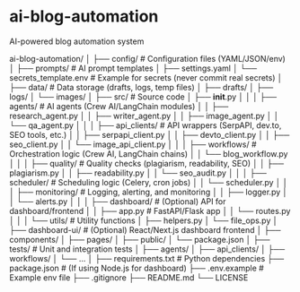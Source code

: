 # ai-blog-automation
AI-powered blog automation system

ai-blog-automation/
│
├── config/                    # Configuration files (YAML/JSON/env)
│   ├── prompts/               # AI prompt templates
│   ├── settings.yaml
│   └── secrets_template.env   # Example for secrets (never commit real secrets)
│
├── data/                      # Data storage (drafts, logs, temp files)
│   ├── drafts/
│   ├── logs/
│   └── images/
│
├── src/                       # Source code
│   ├── __init__.py
│   │
│   ├── agents/                # AI agents (Crew AI/LangChain modules)
│   │   ├── research_agent.py
│   │   ├── writer_agent.py
│   │   ├── image_agent.py
│   │   └── qa_agent.py
│   │
│   ├── api_clients/           # API wrappers (SerpAPI, dev.to, SEO tools, etc.)
│   │   ├── serpapi_client.py
│   │   ├── devto_client.py
│   │   ├── seo_client.py
│   │   └── image_api_client.py
│   │
│   ├── workflows/             # Orchestration logic (Crew AI, LangChain chains)
│   │   └── blog_workflow.py
│   │
│   ├── quality/               # Quality checks (plagiarism, readability, SEO)
│   │   ├── plagiarism.py
│   │   ├── readability.py
│   │   └── seo_audit.py
│   │
│   ├── scheduler/             # Scheduling logic (Celery, cron jobs)
│   │   └── scheduler.py
│   │
│   ├── monitoring/            # Logging, alerting, and monitoring
│   │   ├── logger.py
│   │   └── alerts.py
│   │
│   ├── dashboard/             # (Optional) API for dashboard/frontend
│   │   ├── app.py             # FastAPI/Flask app
│   │   └── routes.py
│   │
│   └── utils/                 # Utility functions
│       ├── helpers.py
│       └── file_ops.py
│
├── dashboard-ui/              # (Optional) React/Next.js dashboard frontend
│   ├── components/
│   ├── pages/
│   ├── public/
│   └── package.json
│
├── tests/                     # Unit and integration tests
│   ├── agents/
│   ├── api_clients/
│   ├── workflows/
│   └── ...
│
├── requirements.txt           # Python dependencies
├── package.json               # (If using Node.js for dashboard)
├── .env.example               # Example env file
├── .gitignore
├── README.md
└── LICENSE
